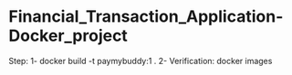 # Financial_Transaction_Application-Docker_project

Step: 1- docker build -t paymybuddy:1 . 2- Verification: docker images
